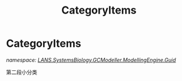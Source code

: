 ﻿---
title: CategoryItems
---

# CategoryItems
_namespace: [LANS.SystemsBiology.GCModeller.ModellingEngine.Guid](N-LANS.SystemsBiology.GCModeller.ModellingEngine.Guid.html)_

第二段小分类





